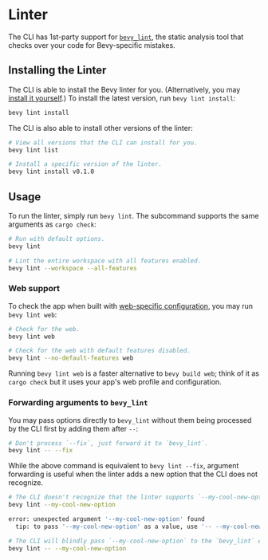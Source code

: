 # Linter

The CLI has 1st-party support for [`bevy_lint`](../linter/index.md), the static analysis tool that checks over your code for Bevy-specific mistakes.

## Installing the Linter

The CLI is able to install the Bevy linter for you. (Alternatively, you may [install it yourself](../linter/install.md).) To install the latest version, run `bevy lint install`:

```sh
bevy lint install
```

The CLI is also able to install other versions of the linter:

```sh
# View all versions that the CLI can install for you.
bevy lint list

# Install a specific version of the linter.
bevy lint install v0.1.0
```

## Usage

To run the linter, simply run `bevy lint`. The subcommand supports the same arguments as `cargo check`:

```sh
# Run with default options.
bevy lint

# Lint the entire workspace with all features enabled.
bevy lint --workspace --all-features
```

### Web support

To check the app when built with [web-specific configuration](./web.md), you may run `bevy lint web`:

```sh
# Check for the web.
bevy lint web

# Check for the web with default features disabled.
bevy lint --no-default-features web
```

Running `bevy lint web` is a faster alternative to `bevy build web`; think of it as `cargo check` but it uses your app's web profile and configuration.

### Forwarding arguments to `bevy_lint`

You may pass options directly to `bevy_lint` without them being processed by the CLI first by adding them after `--`:

```sh
# Don't process `--fix`, just forward it to `bevy_lint`.
bevy lint -- --fix
```

While the above command is equivalent to `bevy lint --fix`, argument forwarding is useful when the linter adds a new option that the CLI does not recognize.

```sh
# The CLI doesn't recognize that the linter supports `--my-cool-new-option`, so it errors.
bevy lint --my-cool-new-option

error: unexpected argument '--my-cool-new-option' found
  tip: to pass '--my-cool-new-option' as a value, use '-- --my-cool-new-option'

# The CLI will blindly pass `--my-cool-new-option` to the `bevy_lint` executable.
bevy lint -- --my-cool-new-option
```
